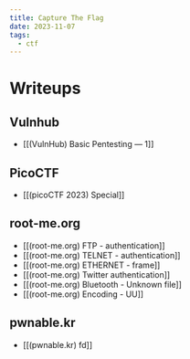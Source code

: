 ```yaml
---
title: Capture The Flag
date: 2023-11-07
tags:
  - ctf
---
```


# Writeups

## Vulnhub

- [[(VulnHub) Basic Pentesting — 1]]

## PicoCTF

- [[(picoCTF 2023) Special]]

## root-me.org

- [[(root-me.org) FTP - authentication]]
- [[(root-me.org) TELNET - authentication]]
- [[(root-me.org) ETHERNET - frame]]
- [[(root-me.org) Twitter authentication]]
- [[(root-me.org) Bluetooth - Unknown file]]
- [[(root-me.org) Encoding - UU]]

## pwnable.kr

- [[(pwnable.kr) fd]]